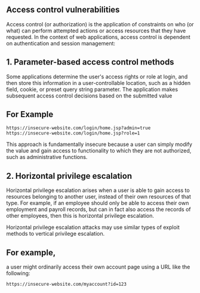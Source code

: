 ## Access control vulnerabilities
Access control (or authorization) is the application of constraints on who (or what) 
can perform attempted actions or access resources that they have requested. 
In the context of web applications, access control is dependent on authentication and session management: 

## 1. Parameter-based access control methods
Some applications determine the user's access rights or role at login, and then store this information in a user-controllable location,
such as a hidden field, cookie, or preset query string parameter. 
The application makes subsequent access control decisions based on the submitted value

## For Example

    https://insecure-website.com/login/home.jsp?admin=true
    https://insecure-website.com/login/home.jsp?role=1

This approach is fundamentally insecure because a user can simply modify the value and gain access to functionality to which they are not authorized,
such as administrative functions. 

## 2. Horizontal privilege escalation
Horizontal privilege escalation arises when a user is able to gain access to resources belonging to another user, instead of their own resources of that type. For example, if an employee should only be able to access their own employment and payroll records, but can in fact also access the records of other employees, then this is horizontal privilege escalation. 

 Horizontal privilege escalation attacks may use similar types of exploit methods to vertical privilege escalation. 
 ## For example,
 a user might ordinarily access their own account page using a URL like the following: 

    https://insecure-website.com/myaccount?id=123
